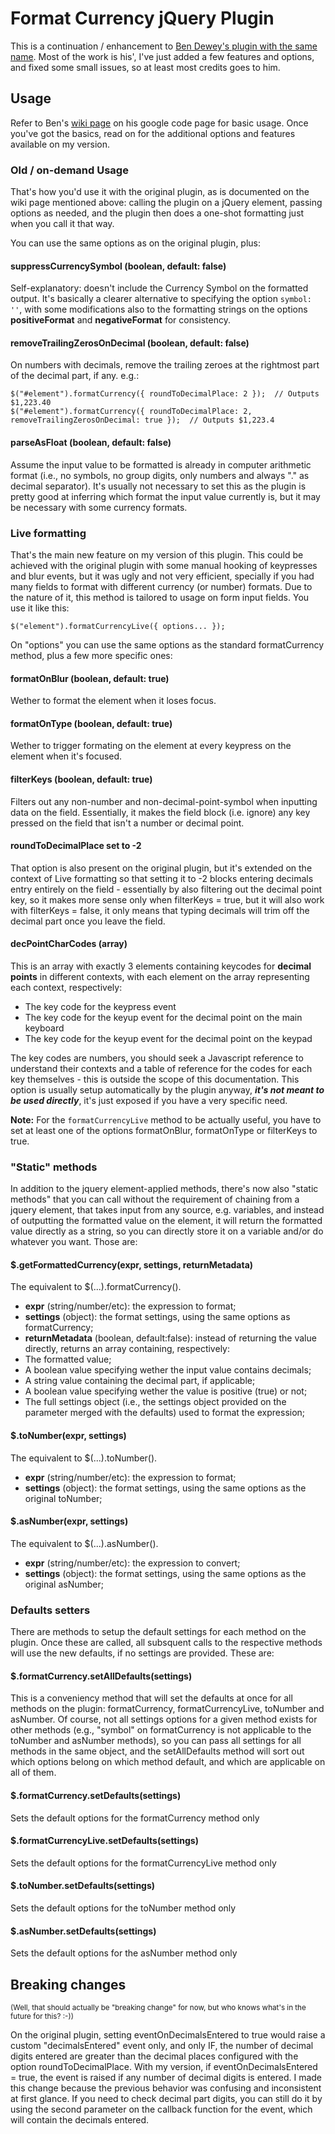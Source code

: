 # Format Currency jQuery Plugin

This is a continuation / enhancement to [Ben Dewey's plugin with the same name](https://code.google.com/p/jquery-formatcurrency/). Most of the work is his', I've just added a few features and options, and fixed some small issues, so at least most credits goes to him.

## Usage

Refer to Ben's [wiki page](https://code.google.com/p/jquery-formatcurrency/wiki/Usage) on his google code page for basic usage. Once you've got the basics, read on for the additional options and features available on my version.

### Old / on-demand Usage

That's how you'd use it with the original plugin, as is documented on the wiki page mentioned above: calling the plugin on a jQuery element, passing options as needed, and the plugin then does a one-shot formatting just when you call it that way.

You can use the same options as on the original plugin, plus:

#### suppressCurrencySymbol (boolean, default: false)

Self-explanatory: doesn't include the Currency Symbol on the formatted output. It's basically a clearer alternative to specifying the option `symbol: ''`, with some modifications also to the formatting strings on the options **positiveFormat** and **negativeFormat** for consistency.

#### removeTrailingZerosOnDecimal (boolean, default: false)

On numbers with decimals, remove the trailing zeroes at the rightmost part of the decimal part, if any. e.g.:

```<span id="example">1223.40</span>
$("#element").formatCurrency({ roundToDecimalPlace: 2 });  // Outputs $1,223.40
$("#element").formatCurrency({ roundToDecimalPlace: 2, removeTrailingZerosOnDecimal: true });  // Outputs $1,223.4
```

#### parseAsFloat (boolean, default: false)

Assume the input value to be formatted is already in computer arithmetic format (i.e., no symbols, no group digits, only numbers and always "." as decimal separator). It's usually not necessary to set this as the plugin is pretty good at inferring which format the input value currently is, but it may be necessary with some currency formats.

### Live formatting

That's the main new feature on my version of this plugin. This could be achieved with the original plugin with some manual hooking of keypresses and blur events, but it was ugly and not very efficient, specially if you had many fields to format with different currency (or number) formats. Due to the nature of it, this method is tailored to usage on form input fields. You use it like this:

`$("element").formatCurrencyLive({ options... });`

On "options" you can use the same options as the standard formatCurrency method, plus a few more specific ones:

#### formatOnBlur (boolean, default: true)

Wether to format the element when it loses focus.

#### formatOnType (boolean, default: true)

Wether to trigger formating on the element at every keypress on the element when it's focused.

#### filterKeys (boolean, default: true)

Filters out any non-number and non-decimal-point-symbol when inputting data on the field. Essentially, it makes the field block (i.e. ignore) any key pressed on the field that isn't a number or decimal point.

#### roundToDecimalPlace set to -2

That option is also present on the original plugin, but it's extended on the context of Live formatting so that setting it to -2 blocks entering decimals entry entirely on the field - essentially by also filtering out the decimal point key, so it makes more sense only when filterKeys = true, but it will also work with filterKeys = false, it only means that typing decimals will trim off the decimal part once you leave the field.

#### decPointCharCodes (array)

This is an array with exactly 3 elements containing keycodes for **decimal points** in different contexts, with each element on the array representing each context, respectively:

* The key code for the keypress event
* The key code for the keyup event for the decimal point on the main keyboard
* The key code for the keyup event for the decimal point on the keypad

The key codes are numbers, you should seek a Javascript reference to understand their contexts and a table of reference for the codes for each key themselves - this is outside the scope of this documentation. This option is usually setup automatically by the plugin anyway, **_it's not meant to be used directly_**, it's just exposed if you have a very specific need.

**Note:** For the `formatCurrencyLive` method to be actually useful, you have to set at least one of the options formatOnBlur, formatOnType or filterKeys to true.

### "Static" methods

In addition to the jquery element-applied methods, there's now also "static methods" that you can call without the requirement of chaining from a jquery element, that takes input from any source, e.g. variables, and instead of outputting the formatted value on the element, it will return the formatted value directly as a string, so you can directly store it on a variable and/or do whatever you want. Those are:

#### $.getFormattedCurrency(expr, settings, returnMetadata)

The equivalent to $(...).formatCurrency().

* **expr** (string/number/etc): the expression to format;
* **settings** (object): the format settings, using the same options as formatCurrency;
* **returnMetadata** (boolean, default:false): instead of returning the value directly, returns an array containing, respectively:
 * The formatted value;
 * A boolean value specifying wether the input value contains decimals;
 * A string value containing the decimal part, if applicable;
 * A boolean value specifying wether the value is positive (true) or not;
 * The full settings object (i.e., the settings object provided on the parameter merged with the defaults) used to format the expression;

#### $.toNumber(expr, settings)

The equivalent to $(...).toNumber().

* **expr** (string/number/etc): the expression to format;
* **settings** (object): the format settings, using the same options as the original toNumber;

#### $.asNumber(expr, settings)

The equivalent to $(...).asNumber().

* **expr** (string/number/etc): the expression to convert;
* **settings** (object): the format settings, using the same options as the original asNumber;

### Defaults setters

There are methods to setup the default settings for each method on the plugin. Once these are called, all subsquent calls to the respective methods will use the new defaults, if no settings are provided. These are:

#### $.formatCurrency.setAllDefaults(settings)

This is a conveniency method that will set the defaults at once for all methods on the plugin: formatCurrency, formatCurrencyLive, toNumber and asNumber. Of course, not all settings options for a given method exists for other methods (e.g., "symbol" on formatCurrency is not applicable to the toNumber and asNumber methods), so you can pass all settings for all methods in the same object, and the setAllDefaults method will sort out which options belong on which method default, and which are applicable on all of them.

#### $.formatCurrency.setDefaults(settings)

Sets the default options for the formatCurrency method only

#### $.formatCurrencyLive.setDefaults(settings)

Sets the default options for the formatCurrencyLive method only

#### $.toNumber.setDefaults(settings)

Sets the default options for the toNumber method only

#### $.asNumber.setDefaults(settings)

Sets the default options for the asNumber method only

## Breaking changes

<sup>(Well, that should actually be "breaking change" for now, but who knows what's in the future for this? :-))</sup>

On the original plugin, setting eventOnDecimalsEntered to true would raise a custom "decimalsEntered" event only, and only IF, the number of decimal digits entered are greater than the decimal places configured with the option roundToDecimalPlace. With my version, if eventOnDecimalsEntered  = true, the event is raised if any number of decimal digits is entered. I made this change because the previous behavior was confusing and inconsistent at first glance. If you need to check decimal part digits, you can still do it by using the second parameter on the callback function for the event, which will contain the decimals entered.